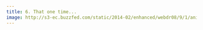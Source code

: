 ```yaml
---
title: 6. That one time...
image: http://s3-ec.buzzfed.com/static/2014-02/enhanced/webdr08/9/1/anigif_enhanced-buzz-31736-1391927820-17.gif
---
```

